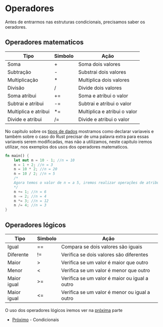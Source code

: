 # Operadores

Antes de entrarmos nas estruturas condicionais, precisamos saber os oeradores.

## Operadores matematicos

| Tipo                 | Simbolo | Ação                         |
| ---                  | ---     | ---                          |
| Soma                 | +       | Soma dois valores            |
| Subtração            | -       | Substrai dois valores        |
| Multiplicação        | *       | Multiplica dois valores      |
| Divisão              | /       | Divide dois valores          |
| Soma atribui         | +=      | Soma e atribui o valor       |
| Subtrai e atribui    | -=      | Subtrai e atribui o valor    |
| Multiplica e atribui | *=      | Multiplica e atribui o valor |
| Divide e atribui     | /=      | Divide e atribui o valor     |

No capitulo sobre os [tipos de dados](./04-data-types.md) mostramos como declarar variaveis e também sobre o caso do Rust precisar de uma palavra extra para essas variaveis serem modificadas, mas não a utilizamos, neste capitulo iremos utilizar, nos exemplos dos usos dos operadores matematicos.

```rust
fn main() {
    let mut n = 10 - 1; //n = 10
    n = 1 + 2; //n = 3
    n = 10 * 2; //n = 20
    n = 10 / 2; //n = 5
    /*
    Agora temos o valor de n = a 5, iremos realizar operações de atribuições com base neste valor.
    */
    n += 1; //n = 6
    n -= 2; //n = 4
    n *= 3; //n = 12
    n /= 4; //n = 3
}
```

## Operadores lógicos
| Tipo        | Simbolo | Ação                                          |
| ---         | ---     | ---                                           |
| Igual       | ==      | Compara se dois valores são iguais            |
| Diferente   | !=      | Verifica se dois valores são diferentes       |
| Maior       | >       | Verifica se um valor é maior que outro        |
| Menor       | <       | Verifica se um valor é menor que outro        |
| Maior igual | >=      | Verifica se um valor é maior ou igual a outro |
| Maior igual | <=      | Verifica se um valor é menor ou igual a outro |

O uso dos operadores lógicos iremos ver na [próxima](./06-conditions.md) parte

- [Próximo](./06-conditions.md) - Condicionais 

